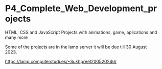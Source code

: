 # P4_Complete_Web_Development_projects
HTML, CSS and JavaScript Projects with animations, game, aplications and many more


Some of the projects are in the lamp server it will be due till 30 August 2023.

https://lamp.computerstudi.es/~Sukhpreet200520246/
